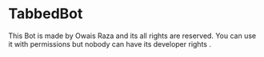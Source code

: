 # TabbedBot
This Bot is made by Owais Raza and its all rights are reserved. You can use it with permissions but nobody can have its developer rights .
